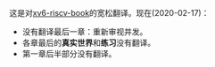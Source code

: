 这是对[xv6-riscv-book](https://github.com/mit-pdos/xv6-riscv-book)的宽松翻译。现在(2020-02-17)：

- 没有翻译最后一章：重新审视并发。
- 各章最后的**真实世界**和**练习**没有翻译。
- 第一章后半部分没有翻译。


